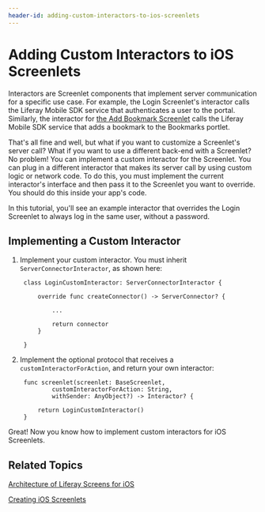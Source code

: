 ```yaml
---
header-id: adding-custom-interactors-to-ios-screenlets
---
```


# Adding Custom Interactors to iOS Screenlets

Interactors are Screenlet components that implement server communication for a 
specific use case. For example, the Login Screenlet's interactor calls the 
Liferay Mobile SDK service that authenticates a user to the portal. Similarly, 
the interactor for 
[the Add Bookmark Screenlet](/docs/7-0/tutorials/-/knowledge_base/t/creating-ios-screenlets) 
calls the Liferay Mobile SDK service that adds a bookmark to the Bookmarks 
portlet. 

That's all fine and well, but what if you want to customize a Screenlet's server 
call? What if you want to use a different back-end with a Screenlet? No problem! 
You can implement a custom interactor for the Screenlet. You can plug in a 
different interactor that makes its server call by using custom logic or network 
code. To do this, you must implement the current interactor's interface and then 
pass it to the Screenlet you want to override. You should do this inside your 
app's code. 

In this tutorial, you'll see an example interactor that overrides the Login 
Screenlet to always log in the same user, without a password.

## Implementing a Custom Interactor

1. Implement your custom interactor. You must inherit 
   `ServerConnectorInteractor`, as shown here:

        class LoginCustomInteractor: ServerConnectorInteractor {

            override func createConnector() -> ServerConnector? {

                ...

                return connector
            }

        }

2. Implement the optional protocol that receives a `customInteractorForAction`, 
   and return your own interactor:

        func screenlet(screenlet: BaseScreenlet, 
                customInteractorForAction: String, 
                withSender: AnyObject?) -> Interactor? {

            return LoginCustomInteractor()
        }

Great! Now you know how to implement custom interactors for iOS Screenlets.

## Related Topics

[Architecture of Liferay Screens for iOS](/docs/7-0/tutorials/-/knowledge_base/t/architecture-of-liferay-screens-for-ios)

[Creating iOS Screenlets](/docs/7-0/tutorials/-/knowledge_base/t/creating-ios-screenlets)
